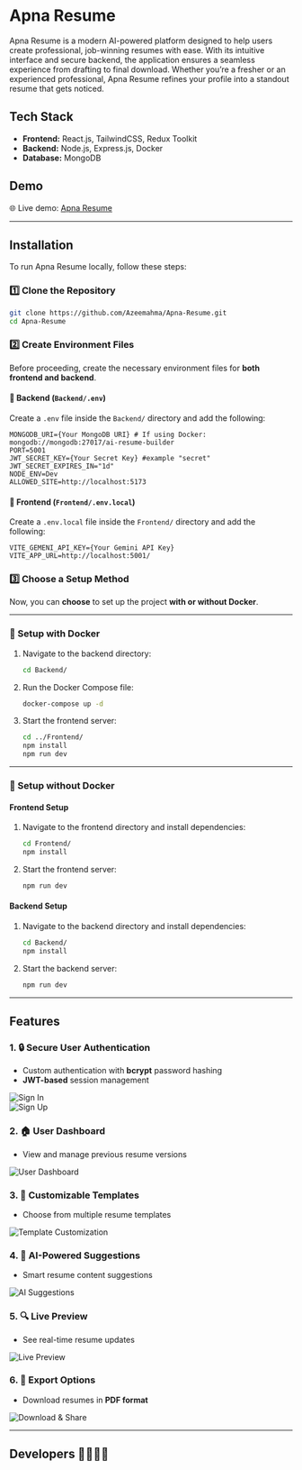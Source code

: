 # Apna Resume

Apna Resume is a modern AI-powered platform designed to help users create professional, job-winning resumes with ease. With its intuitive interface and secure backend, the application ensures a seamless experience from drafting to final download. Whether you’re a fresher or an experienced professional, Apna Resume refines your profile into a standout resume that gets noticed.


## Tech Stack

- **Frontend:** React.js, TailwindCSS, Redux Toolkit  
- **Backend:** Node.js, Express.js, Docker  
- **Database:** MongoDB  

## Demo



🌐 Live demo: [Apna Resume](https://main--ai-resume-builder-07.netlify.app/)  


---
## Installation

To run Apna Resume locally, follow these steps:

### 1️⃣ Clone the Repository

```bash
git clone https://github.com/Azeemahma/Apna-Resume.git
cd Apna-Resume
```

### 2️⃣ Create Environment Files  

Before proceeding, create the necessary environment files for **both frontend and backend**.

#### 🔹 Backend (`Backend/.env`)  

Create a `.env` file inside the `Backend/` directory and add the following:  

```plaintext
MONGODB_URI={Your MongoDB URI} # If using Docker: mongodb://mongodb:27017/ai-resume-builder
PORT=5001
JWT_SECRET_KEY={Your Secret Key} #example "secret"
JWT_SECRET_EXPIRES_IN="1d"
NODE_ENV=Dev
ALLOWED_SITE=http://localhost:5173
```

#### 🔹 Frontend (`Frontend/.env.local`)  

Create a `.env.local` file inside the `Frontend/` directory and add the following:  

```plaintext
VITE_GEMENI_API_KEY={Your Gemini API Key}
VITE_APP_URL=http://localhost:5001/
```

### 3️⃣ Choose a Setup Method  

Now, you can **choose** to set up the project **with or without Docker**.

---

### 🚀 Setup with Docker

1. Navigate to the backend directory:
    ```bash
    cd Backend/
    ```

2. Run the Docker Compose file:
    ```bash
    docker-compose up -d
    ```

3. Start the frontend server:
    ```bash
    cd ../Frontend/
    npm install
    npm run dev
    ```

---

### 🔧 Setup without Docker

#### **Frontend Setup**

1. Navigate to the frontend directory and install dependencies:
    ```bash
    cd Frontend/
    npm install
    ```

2. Start the frontend server:
    ```bash
    npm run dev
    ```

#### **Backend Setup**

1. Navigate to the backend directory and install dependencies:
    ```bash
    cd Backend/
    npm install
    ```

2. Start the backend server:
    ```bash
    npm run dev
    ```

---

## Features

### 1. 🔒 Secure User Authentication  
- Custom authentication with **bcrypt** password hashing  
- **JWT-based** session management  

![Sign In](./Screenshot/SignIn.png)  
![Sign Up](./Screenshot/SignUp.png)  

### 2. 🏠 User Dashboard  
- View and manage previous resume versions  

![User Dashboard](./Screenshot/Dashboard.png)  

### 3. 🎨 Customizable Templates  
- Choose from multiple resume templates  

![Template Customization](./Screenshot/apnatheme.png)  

### 4. 🤖 AI-Powered Suggestions  
- Smart resume content suggestions  

![AI Suggestions](./Screenshot/apnaaisuggestion.png)  

### 5. 🔍 Live Preview  
- See real-time resume updates  

![Live Preview](./Screenshot/apnalivepreview.png)  

### 6. 📄 Export Options  
- Download resumes in **PDF format**  

![Download & Share](./Screenshot/apnascreenshot.png)  

---


## Developers 👨‍💻👩‍💻

